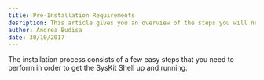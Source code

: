 ```yaml
---
title: Pre-Installation Requirements
desription: This article gives you an overview of the steps you will need to perform in order to prepare your server environment for the SysKit Shell installation.
author: Andrea Budisa
date: 30/10/2017
---
```

The installation process consists of a few easy steps that you need to perform in order to get the SysKit Shell up and running.